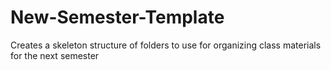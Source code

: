 # New-Semester-Template
Creates a skeleton structure of folders to use for organizing class materials for the next semester
